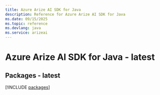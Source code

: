 ```yaml
---
title: Azure Arize AI SDK for Java
description: Reference for Azure Arize AI SDK for Java
ms.date: 09/15/2025
ms.topic: reference
ms.devlang: java
ms.service: arizeai
---
```

# Azure Arize AI SDK for Java - latest
## Packages - latest
[!INCLUDE [packages](arize-ai-index.md)]